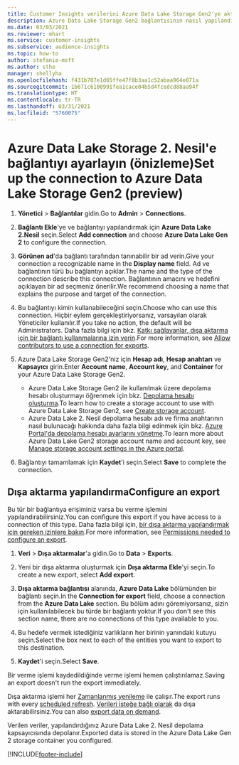 ```yaml
---
title: Customer Insights verilerini Azure Data Lake Storage Gen2'ye aktarma
description: Azure Data Lake Storage Gen2 bağlantısının nasıl yapılandırılacağını öğrenin.
ms.date: 03/03/2021
ms.reviewer: mhart
ms.service: customer-insights
ms.subservice: audience-insights
ms.topic: how-to
author: stefanie-msft
ms.author: sthe
manager: shellyha
ms.openlocfilehash: f431b707e1d65ffe47f8b3aa1c52abaa964e871a
ms.sourcegitcommit: 1b671c6100991fea1cace04b5d4fcedcd88aa94f
ms.translationtype: HT
ms.contentlocale: tr-TR
ms.lasthandoff: 03/31/2021
ms.locfileid: "5760075"
---
```

# <a name="set-up-the-connection-to-azure-data-lake-storage-gen2-preview"></a><span data-ttu-id="43ba8-103">Azure Data Lake Storage 2. Nesil'e bağlantıyı ayarlayın (önizleme)</span><span class="sxs-lookup"><span data-stu-id="43ba8-103">Set up the connection to Azure Data Lake Storage Gen2 (preview)</span></span>

1. <span data-ttu-id="43ba8-104">**Yönetici** > **Bağlantılar** gidin.</span><span class="sxs-lookup"><span data-stu-id="43ba8-104">Go to **Admin** > **Connections**.</span></span>

1. <span data-ttu-id="43ba8-105">**Bağlantı Ekle**'ye ve bağlantıyı yapılandırmak için **Azure Data Lake 2.Nesil** seçin.</span><span class="sxs-lookup"><span data-stu-id="43ba8-105">Select **Add connection** and choose **Azure Data Lake Gen 2** to configure the connection.</span></span>

1. <span data-ttu-id="43ba8-106">**Görünen ad**'da bağlantı tarafından tanınabilir bir ad verin.</span><span class="sxs-lookup"><span data-stu-id="43ba8-106">Give your connection a recognizable name in the **Display name** field.</span></span> <span data-ttu-id="43ba8-107">Ad ve bağlantının türü bu bağlantıyı açıklar.</span><span class="sxs-lookup"><span data-stu-id="43ba8-107">The name and the type of the connection describe this connection.</span></span> <span data-ttu-id="43ba8-108">Bağlantının amacını ve hedefini açıklayan bir ad seçmeniz önerilir.</span><span class="sxs-lookup"><span data-stu-id="43ba8-108">We recommend choosing a name that explains the purpose and target of the connection.</span></span>

1. <span data-ttu-id="43ba8-109">Bu bağlantıyı kimin kullanabileceğini seçin.</span><span class="sxs-lookup"><span data-stu-id="43ba8-109">Choose who can use this connection.</span></span> <span data-ttu-id="43ba8-110">Hiçbir eylem gerçekleştiriyorsanız, varsayılan olarak Yöneticiler kullanılır.</span><span class="sxs-lookup"><span data-stu-id="43ba8-110">If you take no action, the default will be Administrators.</span></span> <span data-ttu-id="43ba8-111">Daha fazla bilgi için bkz. [Katkı sağlayanlar, dışa aktarma için bir bağlantı kullanmalarına izin verin](connections.md#allow-contributors-to-use-a-connection-for-exports).</span><span class="sxs-lookup"><span data-stu-id="43ba8-111">For more information, see [Allow contributors to use a connection for exports](connections.md#allow-contributors-to-use-a-connection-for-exports).</span></span>

1. <span data-ttu-id="43ba8-112">Azure Data Lake Storage Gen2'niz için **Hesap adı**, **Hesap anahtarı** ve **Kapsayıcı** girin.</span><span class="sxs-lookup"><span data-stu-id="43ba8-112">Enter **Account name**, **Account key**, and **Container** for your Azure Data Lake Storage Gen2.</span></span>
    - <span data-ttu-id="43ba8-113">Azure Data Lake Storage Gen2 ile kullanılmak üzere depolama hesabı oluşturmayı öğrenmek için bkz. [Depolama hesabı oluşturma](/azure/storage/blobs/create-data-lake-storage-account).</span><span class="sxs-lookup"><span data-stu-id="43ba8-113">To learn how to create a storage account to use with Azure Data Lake Storage Gen2, see [Create storage account](/azure/storage/blobs/create-data-lake-storage-account).</span></span> 
    - <span data-ttu-id="43ba8-114">Azure Data Lake 2. Nesil depolama hesabı adı ve firma anahtarının nasıl bulunacağı hakkında daha fazla bilgi edinmek için bkz. [Azure Portal'da depolama hesabı ayarlarını yönetme](/azure/storage/common/storage-account-manage).</span><span class="sxs-lookup"><span data-stu-id="43ba8-114">To learn more about Azure Data Lake Gen2 storage account name and account key, see [Manage storage account settings in the Azure portal](/azure/storage/common/storage-account-manage).</span></span>

1. <span data-ttu-id="43ba8-115">Bağlantıyı tamamlamak için **Kaydet**'i seçin.</span><span class="sxs-lookup"><span data-stu-id="43ba8-115">Select **Save** to complete the connection.</span></span> 

## <a name="configure-an-export"></a><span data-ttu-id="43ba8-116">Dışa aktarma yapılandırma</span><span class="sxs-lookup"><span data-stu-id="43ba8-116">Configure an export</span></span>

<span data-ttu-id="43ba8-117">Bu tür bir bağlantıya erişiminiz varsa bu verme işlemini yapılandırabilirsiniz.</span><span class="sxs-lookup"><span data-stu-id="43ba8-117">You can configure this export if you have access to a connection of this type.</span></span> <span data-ttu-id="43ba8-118">Daha fazla bilgi için, [bir dışa aktarma yapılandırmak için gereken izinlere bakın](export-destinations.md#set-up-a-new-export).</span><span class="sxs-lookup"><span data-stu-id="43ba8-118">For more information, see [Permissions needed to configure an export](export-destinations.md#set-up-a-new-export).</span></span>

1. <span data-ttu-id="43ba8-119">**Veri** > **Dışa aktarmalar**'a gidin.</span><span class="sxs-lookup"><span data-stu-id="43ba8-119">Go to **Data** > **Exports**.</span></span>

1. <span data-ttu-id="43ba8-120">Yeni bir dışa aktarma oluşturmak için **Dışa aktarma Ekle**'yi seçin.</span><span class="sxs-lookup"><span data-stu-id="43ba8-120">To create a new export, select **Add export**.</span></span>

1. <span data-ttu-id="43ba8-121">**Dışa aktarma bağlantısı** alanında, **Azure Data Lake** bölümünden bir bağlantı seçin.</span><span class="sxs-lookup"><span data-stu-id="43ba8-121">In the **Connection for export** field, choose a connection from the **Azure Data Lake** section.</span></span> <span data-ttu-id="43ba8-122">Bu bölüm adını göremiyorsanız, sizin için kullanılabilecek bu türde bir bağlantı yoktur.</span><span class="sxs-lookup"><span data-stu-id="43ba8-122">If you don't see this section name, there are no connections of this type available to you.</span></span>

1. <span data-ttu-id="43ba8-123">Bu hedefe vermek istediğiniz varlıkların her birinin yanındaki kutuyu seçin.</span><span class="sxs-lookup"><span data-stu-id="43ba8-123">Select the box next to each of the entities you want to export to this destination.</span></span>

1. <span data-ttu-id="43ba8-124">**Kaydet**'i seçin.</span><span class="sxs-lookup"><span data-stu-id="43ba8-124">Select **Save**.</span></span>

<span data-ttu-id="43ba8-125">Bir verme işlemi kaydedildiğinde verme işlemi hemen çalıştırılamaz.</span><span class="sxs-lookup"><span data-stu-id="43ba8-125">Saving an export doesn't run the export immediately.</span></span>

<span data-ttu-id="43ba8-126">Dışa aktarma işlemi her [Zamanlanmış yenileme](system.md#schedule-tab) ile çalışır.</span><span class="sxs-lookup"><span data-stu-id="43ba8-126">The export runs with every [scheduled refresh](system.md#schedule-tab).</span></span> <span data-ttu-id="43ba8-127">[Verileri isteğe bağlı olarak](export-destinations.md#run-exports-on-demand) da dışa aktarabilirsiniz.</span><span class="sxs-lookup"><span data-stu-id="43ba8-127">You can also [export data on demand](export-destinations.md#run-exports-on-demand).</span></span> 

<span data-ttu-id="43ba8-128">Verilen veriler, yapılandırdığınız Azure Data Lake 2. Nesil depolama kapsayıcısında depolanır.</span><span class="sxs-lookup"><span data-stu-id="43ba8-128">Exported data is stored in the Azure Data Lake Gen 2 storage container you configured.</span></span> 

[!INCLUDE[footer-include](../includes/footer-banner.md)]
